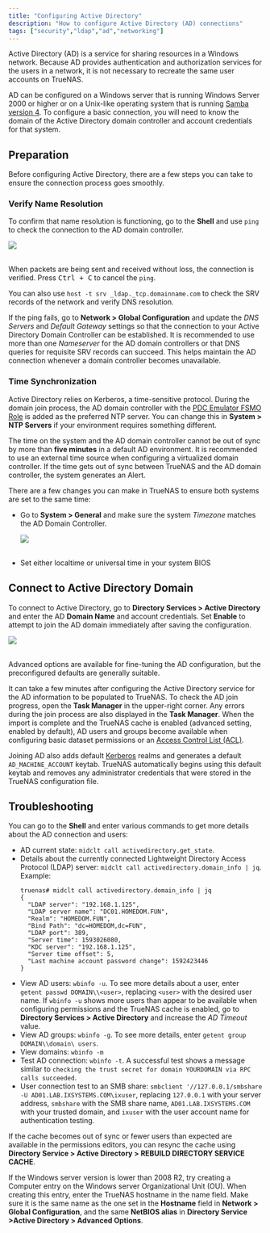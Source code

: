 ```yaml
---
title: "Configuring Active Directory"
description: "How to configure Active Directory (AD) connections"
tags: ["security","ldap","ad","networking"]
---
```


Active Directory (AD) is a service for sharing resources in a Windows network.
Because AD provides authentication and authorization services for the users in a network, it is not necessary to recreate the same user accounts on TrueNAS.

AD can be configured on a Windows server that is running Windows Server 2000 or higher or on a Unix-like operating system that is running [Samba version 4](https://wiki.samba.org/index.php/Setting_up_Samba_as_an_Active_Directory_Domain_Controller#Provisioning_a_Samba_Active_Directory).
To configure a basic connection, you will need to know the domain of the Active Directory domain controller and account credentials for that system.

## Preparation

Before configuring Active Directory, there are a few steps you can take to ensure the connection process goes smoothly.

### Verify Name Resolution

To confirm that name resolution is functioning, go to the **Shell** and use `ping` to check the connection to the AD domain controller.

<img src="/images/shell-ad-dc-ping.png">
<br><br>

When packets are being sent and received without loss, the connection is verified.
Press <kbd>Ctrl + C</kbd> to cancel the `ping`.

You can also use `host -t srv _ldap._tcp.domainname.com` to check the SRV records of the network and verify DNS resolution.

If the ping fails, go to **Network > Global Configuration** and update the *DNS Servers* and *Default Gateway* settings so that the connection to your Active Directory Domain Controller can be established. It is recommended to use more than one *Nameserver* for the AD domain controllers or that DNS queries for requisite SRV records can succeed. This helps maintain the AD connection whenever a domain controller becomes unavailable.

### Time Synchronization

Active Directory relies on Kerberos, a time-sensitive protocol.
During the domain join process, the AD domain controller with the [PDC Emulator FSMO Role](https://support.microsoft.com/en-us/help/197132/active-directory-fsmo-roles-in-windows) is added as the preferred NTP server. 
You can change this in **System > NTP Servers** if your environment requires something different.

The time on the system and the AD domain controller cannot be out of sync by more than **five minutes** in a default AD environment. It is recommended to use an external time source when configuring a virtualized domain controller. If the time gets out of sync between TrueNAS and the AD domain controller, the system generates an Alert.

There are a few changes you can make in TrueNAS to ensure both systems are set to the same time:

* Go to **System > General** and make sure the system *Timezone* matches the AD Domain Controller.

  <img src="/images/system-general-timezone.png">
  <br><br>

* Set either localtime or universal time in your system BIOS

## Connect to Active Directory Domain

To connect to Active Directory, go to **Directory Services > Active Directory** and enter the AD **Domain Name** and account credentials.
Set **Enable** to attempt to join the AD domain immediately after saving the configuration.

<img src="/images/directoryservices-activedirectory-example.png">
<br><br>

Advanced options are available for fine-tuning the AD configuration, but the preconfigured defaults are generally suitable.

It can take a few minutes after configuring the Active Directory service for the AD information to be populated to TrueNAS.
To check the AD join progress, open the <i class="fas fa-clipboard" aria-hidden="true" title="Clipboard"></i> **Task Manager** in the upper-right corner.
Any errors during the join process are also displayed in the **Task Manager**.
When the import is complete and the TrueNAS cache is enabled (advanced setting, enabled by default), AD users and groups become available when configuring basic dataset permissions or an [Access Control List (ACL)](/hub/tasks/advanced/editingacls/).

Joining AD also adds default [Kerberos](https://web.mit.edu/kerberos/) realms and generates a default `AD_MACHINE_ACCOUNT` keytab.
TrueNAS automatically begins using this default keytab and removes any administrator credentials that were stored in the TrueNAS configuration file.

## Troubleshooting

You can go to the **Shell** and enter various commands to get more details about the AD connection and users:

* AD current state: `midclt call activedirectory.get_state`.
* Details about the currently connected Lightweight Directory Access Protocol (LDAP) server: `midclt call activedirectory.domain_info | jq`.
  Example:
  ```
  truenas# midclt call activedirectory.domain_info | jq
  {
    "LDAP server": "192.168.1.125",
    "LDAP server name": "DC01.HOMEDOM.FUN",
    "Realm": "HOMEDOM.FUN",
    "Bind Path": "dc=HOMEDOM,dc=FUN",
    "LDAP port": 389,
    "Server time": 1593026080,
    "KDC server": "192.168.1.125",
    "Server time offset": 5,
    "Last machine account password change": 1592423446
  }
  ```
* View AD users: `wbinfo -u`.
  To see more details about a user, enter `getent passwd DOMAIN\\<user>`, replacing `<user>` with the desired user name.
  If `wbinfo -u` shows more users than appear to be available when configuring permissions and the TrueNAS cache is enabled, go to **Directory Services > Active Directory** and increase the *AD Timeout* value.
* View AD groups: `wbinfo -g`.
  To see more details, enter `getent group DOMAIN\\domain\ users`.
* View domains: `wbinfo -m`
* Test AD connection: `wbinfo -t`. A successful test shows a message similar to `checking the trust secret for domain YOURDOMAIN via RPC calls succeeded`.
* User connection test to an SMB share: `smbclient '//127.0.0.1/smbshare -U AD01.LAB.IXSYSTEMS.COM\ixuser`, replacing `127.0.0.1` with your server address, `smbshare` with the SMB share name, `AD01.LAB.IXSYSTEMS.COM` with your trusted domain, and `ixuser` with the user account name for authentication testing.

If the cache becomes out of sync or fewer users than expected are available in the permissions editors, you can resync the cache using **Directory Service > Active Directory > REBUILD DIRECTORY SERVICE CACHE**.

If the Windows server version is lower than 2008 R2, try creating a Computer entry on the Windows server Organizational Unit (OU).
When creating this entry, enter the TrueNAS hostname in the name field.
Make sure it is the same name as the one set in the **Hostname** field in **Network > Global Configuration**, and the same **NetBIOS alias** in **Directory Service >Active Directory > Advanced Options**.
